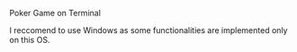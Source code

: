 Poker Game on Terminal

I reccomend to use Windows as some functionalities are implemented only on this OS.
